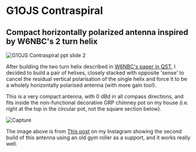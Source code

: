 # G1OJS Contraspiral
## Compact horizontally polarized antenna inspired by W6NBC's 2 turn helix 

![G1OJS Contraspiral ppt slide 2](https://github.com/user-attachments/assets/a1ef0325-089f-4dd7-92f8-7b0459eb7c45)

After building the two turn helix described in [W6NBC's paper in QST](https://w6nbc.com/articles/2011-06QST2mhelices.pdf), I decided to build a pair of helixes, closely stacked with opposite 'sense' to cancel the residual vertical polarisation of the single helix and force it to be a wholely horizontally polarised antenna (with more gain too!).

This is a very compact antenna, with 0 dBd in all compass directions, and fits inside the non-functional decorative GRP chimney pot on my house (i.e. right at the top in the circular pot, not the square section below).

![Capture](https://github.com/user-attachments/assets/9718a9c7-b52f-482a-b3e8-cb67391bd37a)

The image above is from [This post](https://www.instagram.com/reel/DLw5KKeIX6D) on my Instagram showing the second build of this antenna using an old gym roller as a support, and it works really well.


